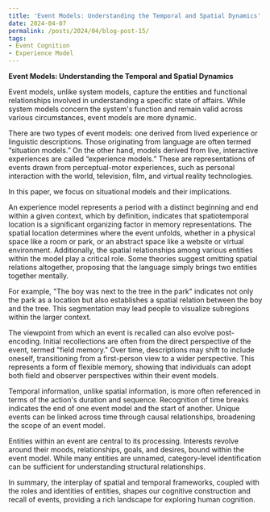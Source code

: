 ```yaml
---
title: 'Event Models: Understanding the Temporal and Spatial Dynamics'
date: 2024-04-07
permalink: /posts/2024/04/blog-post-15/
tags:
- Event Cognition 
- Experience Model 
---
```



**Event Models: Understanding the Temporal and Spatial Dynamics**

Event models, unlike system models, capture the entities and functional relationships involved in understanding a specific state of affairs. While system models concern the system's function and remain valid across various circumstances, event models are more dynamic.

There are two types of event models: one derived from lived experience or linguistic descriptions. Those originating from language are often termed “situation models.” On the other hand, models derived from live, interactive experiences are called “experience models.” These are representations of events drawn from perceptual-motor experiences, such as personal interaction with the world, television, film, and virtual reality technologies.

In this paper, we focus on situational models and their implications.

An experience model represents a period with a distinct beginning and end within a given context, which by definition, indicates that spatiotemporal location is a significant organizing factor in memory representations. The spatial location determines where the event unfolds, whether in a physical space like a room or park, or an abstract space like a website or virtual environment. Additionally, the spatial relationships among various entities within the model play a critical role. Some theories suggest omitting spatial relations altogether, proposing that the language simply brings two entities together mentally.

For example, "The boy was next to the tree in the park" indicates not only the park as a location but also establishes a spatial relation between the boy and the tree. This segmentation may lead people to visualize subregions within the larger context.

The viewpoint from which an event is recalled can also evolve post-encoding. Initial recollections are often from the direct perspective of the event, termed "field memory." Over time, descriptions may shift to include oneself, transitioning from a first-person view to a wider perspective. This represents a form of flexible memory, showing that individuals can adopt both field and observer perspectives within their event models.

Temporal information, unlike spatial information, is more often referenced in terms of the action's duration and sequence. Recognition of time breaks indicates the end of one event model and the start of another. Unique events can be linked across time through causal relationships, broadening the scope of an event model.

Entities within an event are central to its processing. Interests revolve around their moods, relationships, goals, and desires, bound within the event model. While many entities are unnamed, category-level identification can be sufficient for understanding structural relationships.

In summary, the interplay of spatial and temporal frameworks, coupled with the roles and identities of entities, shapes our cognitive construction and recall of events, providing a rich landscape for exploring human cognition.
